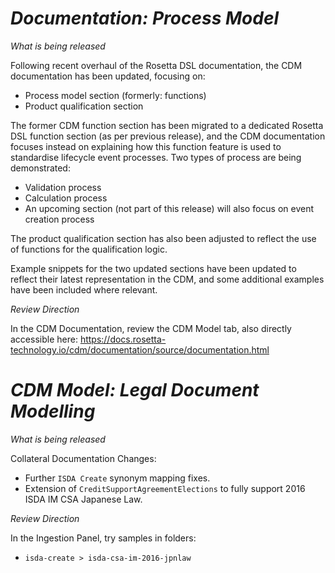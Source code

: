 # *Documentation: Process Model*

_What is being released_

Following recent overhaul of the Rosetta DSL documentation, the CDM documentation has been updated, focusing on:

* Process model section (formerly: functions)
* Product qualification section

The former CDM function section has been migrated to a dedicated Rosetta DSL function section (as per previous release), and the CDM documentation focuses instead on explaining how this function feature is used to standardise lifecycle event processes. Two types of process are being demonstrated:

* Validation process
* Calculation process
* An upcoming section (not part of this release) will also focus on event creation process

The product qualification section has also been adjusted to reflect the use of functions for the qualification logic.

Example snippets for the two updated sections have been updated to reflect their latest representation in the CDM, and some additional examples have been included where relevant.

_Review Direction_

In the CDM Documentation, review the CDM Model tab, also directly accessible here: https://docs.rosetta-technology.io/cdm/documentation/source/documentation.html

# *CDM Model: Legal Document Modelling*

_What is being released_

Collateral Documentation Changes:

- Further `ISDA Create` synonym mapping fixes.
- Extension of `CreditSupportAgreementElections` to fully support 2016 ISDA IM CSA Japanese Law.

_Review Direction_

In the Ingestion Panel, try samples in folders:

- `isda-create > isda-csa-im-2016-jpnlaw`
